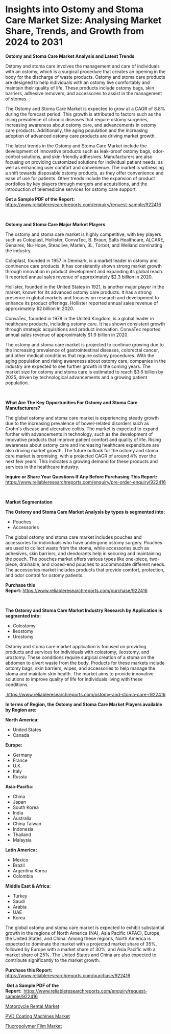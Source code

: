 <p><h1>Insights into Ostomy and Stoma Care Market Size: Analysing Market Share, Trends, and Growth from 2024 to 2031</h1></p><p><strong>Ostomy and Stoma Care Market Analysis and Latest Trends</strong></p>
<p><p>Ostomy and stoma care involves the management and care of individuals with an ostomy, which is a surgical procedure that creates an opening in the body for the discharge of waste products. Ostomy and stoma care products are designed to help individuals with an ostomy live comfortably and maintain their quality of life. These products include ostomy bags, skin barriers, adhesive removers, and accessories to assist in the management of stomas.</p><p>The Ostomy and Stoma Care Market is expected to grow at a CAGR of 8.8% during the forecast period. This growth is attributed to factors such as the rising prevalence of chronic diseases that require ostomy surgeries, increasing awareness about ostomy care, and advancements in ostomy care products. Additionally, the aging population and the increasing adoption of advanced ostomy care products are driving market growth.</p><p>The latest trends in the Ostomy and Stoma Care Market include the development of innovative products such as leak-proof ostomy bags, odor-control solutions, and skin-friendly adhesives. Manufacturers are also focusing on providing customized solutions for individual patient needs, as well as enhancing user comfort and convenience. The market is witnessing a shift towards disposable ostomy products, as they offer convenience and ease of use for patients. Other trends include the expansion of product portfolios by key players through mergers and acquisitions, and the introduction of telemedicine services for ostomy care support.</p></p>
<p><strong>Get a Sample PDF of the Report:&nbsp;</strong> <a href="https://www.reliableresearchreports.com/enquiry/request-sample/922416">https://www.reliableresearchreports.com/enquiry/request-sample/922416</a></p>
<p>&nbsp;</p>
<p><strong>Ostomy and Stoma Care Major Market Players</strong></p>
<p><p>The ostomy and stoma care market is highly competitive, with key players such as Coloplast, Hollister, ConvaTec, B. Braun, Salts Healthcare, ALCARE, Genairex, Nu-Hope, Steadlive, Marlen, 3L, Torbot, and Welland dominating the industry. </p><p>Coloplast, founded in 1957 in Denmark, is a market leader in ostomy and continence care products. It has consistently shown strong market growth through innovation in product development and expanding its global reach. It reported annual sales revenue of approximately $2.3 billion in 2020.</p><p>Hollister, founded in the United States in 1921, is another major player in the market, known for its advanced ostomy care products. It has a strong presence in global markets and focuses on research and development to enhance its product offerings. Hollister reported annual sales revenue of approximately $2 billion in 2020.</p><p>ConvaTec, founded in 1978 in the United Kingdom, is a global leader in healthcare products, including ostomy care. It has shown consistent growth through strategic acquisitions and product innovation. ConvaTec reported annual sales revenue of approximately $1.9 billion in 2020.</p><p>The ostomy and stoma care market is projected to continue growing due to the increasing prevalence of gastrointestinal diseases, colorectal cancer, and other medical conditions that require ostomy procedures. With the aging population and rising awareness about ostomy care, companies in the industry are expected to see further growth in the coming years. The market size for ostomy and stoma care is estimated to reach $3.6 billion by 2025, driven by technological advancements and a growing patient population.</p></p>
<p>&nbsp;</p>
<p><strong>What Are The Key Opportunities For Ostomy and Stoma Care Manufacturers?</strong></p>
<p><p>The global ostomy and stoma care market is experiencing steady growth due to the increasing prevalence of bowel-related disorders such as Crohn's disease and ulcerative colitis. The market is expected to expand further with advancements in technology, such as the development of innovative products that improve patient comfort and quality of life. Rising awareness about ostomy care and increasing healthcare expenditure are also driving market growth. The future outlook for the ostomy and stoma care market is promising, with a projected CAGR of around 4% over the next few years. This indicates a growing demand for these products and services in the healthcare industry.</p></p>
<p><strong>Inquire or Share Your Questions If Any Before Purchasing This Report:</strong> <a href="https://www.reliableresearchreports.com/enquiry/pre-order-enquiry/922416">https://www.reliableresearchreports.com/enquiry/pre-order-enquiry/922416</a></p>
<p>&nbsp;</p>
<p><strong>Market Segmentation</strong></p>
<p><strong>The Ostomy and Stoma Care Market Analysis by types is segmented into:</strong></p>
<p><ul><li>Pouches</li><li>Accessories</li></ul></p>
<p><p>The global ostomy and stoma care market includes pouches and accessories for individuals who have undergone ostomy surgery. Pouches are used to collect waste from the stoma, while accessories such as adhesives, skin barriers, and deodorants help in securing and maintaining the pouch. The pouches market offers various types like one-piece, two-piece, drainable, and closed-end pouches to accommodate different needs. The accessories market includes products that provide comfort, protection, and odor control for ostomy patients.</p></p>
<p><strong>Purchase this Report:&nbsp;</strong><a href="https://www.reliableresearchreports.com/purchase/922416">https://www.reliableresearchreports.com/purchase/922416</a></p>
<p>&nbsp;</p>
<p><strong>The Ostomy and Stoma Care Market Industry Research by Application is segmented into:</strong></p>
<p><ul><li>Colostomy</li><li>Ileostomy</li><li>Urostomy</li></ul></p>
<p><p>Ostomy and stoma care market application is focused on providing products and services for individuals with colostomy, ileostomy, and urostomy. These conditions require surgical creation of a stoma on the abdomen to divert waste from the body. Products for these markets include ostomy bags, skin barriers, wipes, and accessories to help manage the stoma and maintain skin health. The market aims to provide innovative solutions to improve quality of life for individuals living with these conditions.</p></p>
<p><a href="https://www.reliableresearchreports.com/ostomy-and-stoma-care-r922416">&nbsp;https://www.reliableresearchreports.com/ostomy-and-stoma-care-r922416</a></p>
<p><strong>In terms of Region, the Ostomy and Stoma Care Market Players available by Region are:</strong></p>
<p>
    <p> <strong> North America: </strong>
        <ul>
            <li>United States</li>
            <li>Canada</li>
        </ul>
        </p> 
    <p> <strong> Europe: </strong>
        <ul>
            <li>Germany</li>
            <li>France</li>
            <li>U.K.</li>
            <li>Italy</li>
            <li>Russia</li>
        </ul>
        </p> 
    <p> <strong> Asia-Pacific: </strong>
        <ul>
            <li>China</li>
            <li>Japan</li>
            <li>South Korea</li>
            <li>India</li>
            <li>Australia</li>
            <li>China Taiwan</li>
            <li>Indonesia</li>
            <li>Thailand</li>
            <li>Malaysia</li>
        </ul>
        </p> 
    <p> <strong> Latin America: </strong>
        <ul>
            <li>Mexico</li>
            <li>Brazil</li>
            <li>Argentina Korea</li>
            <li>Colombia</li>
        </ul>
        </p> 
    <p> <strong> Middle East & Africa: </strong>
        <ul>
            <li>Turkey</li>
            <li>Saudi</li>
            <li>Arabia</li>
            <li>UAE</li>
            <li>Korea</li>
        </ul>
    </p>
    </p>
<p><p>The global ostomy and stoma care market is expected to exhibit substantial growth in the regions of North America (NA), Asia Pacific (APAC), Europe, the United States, and China. Among these regions, North America is expected to dominate the market with a projected market share of 35%, followed by Europe with a market share of 30%, and Asia Pacific with a market share of 25%. The United States and China are also expected to contribute significantly to the market growth.</p></p>
<p><strong>Purchase this Report: </strong><a href="https://www.reliableresearchreports.com/purchase/922416">https://www.reliableresearchreports.com/purchase/922416</a></p>
<p>&nbsp;<strong>Get a Sample PDF of the Report:&nbsp;&nbsp;</strong><a href="https://www.reliableresearchreports.com/enquiry/request-sample/922416">https://www.reliableresearchreports.com/enquiry/request-sample/922416</a></p>
<p><strong></strong></p>
<p><p><a href="https://www.linkedin.com/pulse/motorcycle-rental-market-outlook-industry-overview-forecast-2024-xzeie?trackingId=i6yzvvziXaRgdpf%2FlaRVFg%3D%3D">Motorcycle Rental Market</a></p><p><a href="https://www.linkedin.com/pulse/analyzing-pvd-coating-machines-market-global-industry-perspective-hljye?trackingId=WRhTjhbmfz%2Bcv0ZkBtLNkw%3D%3D">PVD Coating Machines Market</a></p><p><a href="https://www.linkedin.com/pulse/fluoropolymer-film-market-size-focuses-dynamics-in-depth-sjewf">Fluoropolymer Film Market</a></p></p>